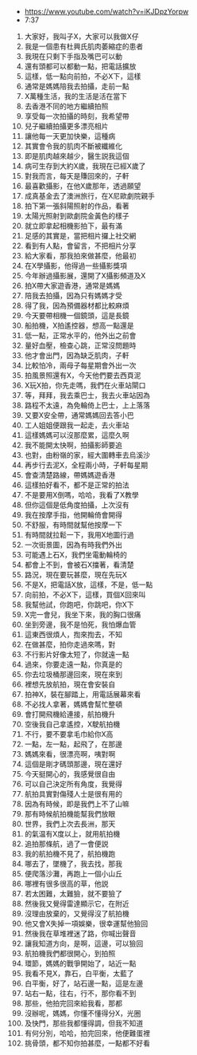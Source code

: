 - https://www.youtube.com/watch?v=iKJDpzYorpw
- 7:37

1. 大家好，我叫子X，大家可以我做X仔
1. 我是一個患有杜興氏肌肉萎縮症的患者
1. 我現在只剩下手指及嘴巴可以動
1. 還有頭都可以都動一點，把電話擴放
1. 這樣，低一點向前拍，不必X下，這樣
1. 通常是媽媽陪我去拍攝，走前一點
1. X萬種生活，我的生活是活在當下
1. 去香港不同的地方繼續拍照
1. 享受每一次拍攝的時刻，我希望帶
1. 兒子繼續拍攝更多漂亮相片
1. 讓他每一天更加快樂，這種病
1. 其實會令我的肌肉不斷被纖維化
1. 即是肌肉越來越少，醫生説我這個
1. 病可生存到大約X歲，我現在已經X歲了
1. 對我而言，每天是賺回來的，子軒
1. 最喜歡攝影，在他X歲那年，透過願望
1. 成真基金去了澳洲旅行，在X尼歐劇院親手
1. 拍下第一張斜陽照射的作品，看著
1. 太陽光照射到歐劇院金黃色的樣子
1. 就立即拿起相機影拍下，最有滿
1. 足感的其實是，當把相片攞上社交網
1. 看到有人點，會留言，不把相片分享
1. 給大家看，那我拍來做甚麼，他最初
1. 在X學攝影，他得過一些攝影獎項
1. 今年辦過攝影展，還開了X攝影頻道及X
1. 拍X帶大家遊香港，通常是媽媽
1. 陪我去拍攝，因為只有媽媽才受
1. 得了我，因為預備器材都比較麻煩
1. 今天要帶相機一個鏡頭，這是長鏡
1. 船拍機，X拍遙控器，想高一點還是
1. 低一點，正常水平的，他外出之前會
1. 量好血壓，檢查心跳，正常沒問題時
1. 他才會出門，因為缺乏肌肉，子軒
1. 比較怕冷，兩母子每星期會外出一次
1. 拍風景照還有X，今天他們要去西頁泥
1. X玩X拍，你先走嗎，我們在火車站閘口
1. 等，拜拜，我去乘巴士，我去火車站因為
1. 路程不太遠，為免輪倚上巴士，上上落落
1. 又要X安全帶，通常媽媽回去答小巴
1. 工人姐姐便跟我一起走，去火車站
1. 這樣媽媽可以沒那麼累，這麼久啊
1. 我不能開太快啊，拍攝影師要追
1. 也對，由粉嶺的家，經大圍轉車去烏溪沙
1. 再步行去泥X，全程兩小時，子軒每星期
1. 會查清楚路線，帶媽媽遊香港
1. 這樣拍好看不，都不是正常的拍法
1. 不是要用X倒嗎，哈哈，我看了X教學
1. 但你這個是低角度拍攝，上次沒有
1. 我在按摩手指，他開輪倚會開得
1. 不舒服，有時間就幫他按摩一下
1. 有時間就拉鬆一下，我用X地圖行過
1. 一次街景圖，因為有時我們外出
1. 可能遇上石X，我們坐電動輪椅的
1. 都會上不到，會被石X擋著，看清楚
1. 路況，現在要玩甚麼，現在先玩X
1. 不是X，把電話X放，這樣，不是，低一點
1. 向前拍，不必X下，這樣，買個X回來叫
1. 我幫他試，你跑吧，你跳吧，你X下
1. X完一會兒，我坐下來，我的胸口很痛
1. 坐到旁邊，我不是怕死，我怕爆血管
1. 這東西很煩人，揈來揈去，不知
1. 在做甚麼，拍你走過來嗎，對
1. 不行影片好像太短了，你就遠一點
1. 過來，你要走遠一點，你真是的
1. 你去垃圾桶那邊回來，現在來到
1. 裡想先放航拍，現在會安裝自
1. 拍神X，裝在腳踏上，用電話展幕來看
1. 不必找人拿著，媽媽會幫忙整頓
1. 會打開飛機給連接，航拍機升
1. 空後我自己拿遙控，X駛航拍機
1. 不行，要不要拿毛巾給你X高
1. 一點，左一點，起飛了，在那邊
1. 媽媽來看，很漂亮啊，咦對啊
1. 這個是剛才碼頭那邊，現在還好
1. 今天挺開心的，我感覺很自由
1. 可以自己決定所有角度，我覺得
1. 航拍具實對傷殘人士是很有用的
1. 因為有時候，即是我們上不了山嘛
1. 那有時候航拍機能幫我們放眼
1. 世界，我們上次去長洲，那天
1. 的氣温有X度以上，就用航拍機
1. 追拍那條航，過了一會便説
1. 我的航拍機不見了，航拍機跑
1. 哪去了，墜機了，我去找，那我
1. 便爬落沙灘，再跑上一個小山丘
1. 哪裡有很多很高的草，他説
1. 若太困難，太難獫，就不要獫了
1. 然後我又覺得雷達顯示它，在附近
1. 沒理由放棄的，又覺得沒了航拍機
1. 他又會X失掉一項娛樂，很幸運幫他獫回
1. 然後我在草堆裡迷了路，你喊出聲音
1. 讓我知道方向，是啊，這邊，可以獫回
1. 航拍機我們都很開心，到拍照
1. 環節，媽媽的戰爭開始了，站近一點
1. 我看不見X，靠石，白平衡，太藍了
1. 白平衡，好了，站石邊一點，這是左邊
1. 站右一點，往右，行不，那你看不到
1. 那些，他拍完回來給我看，那都
1. 沒辦呢，媽媽，你懂不懂得分X，光圈
1. 及快門，那些我都懂得調，但我不知道
1. 有何分別，哈哈，拍完回來，他便難蛋裡
1. 挑骨頭，都不知你拍甚麼，一點都不好看
